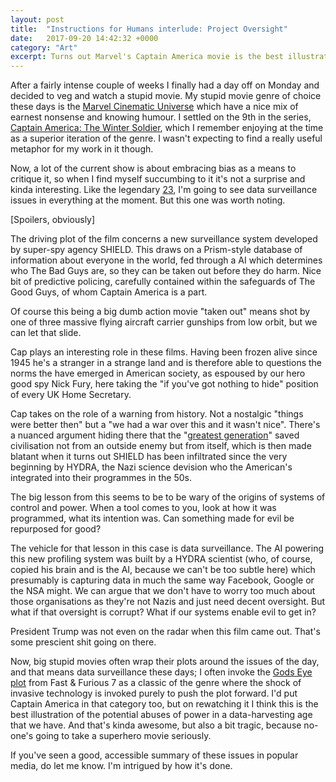 ```yaml
---
layout: post
title:  "Instructions for Humans interlude: Project Oversight"
date:   2017-09-20 14:42:32 +0000
category: "Art"
excerpt: Turns out Marvel's Captain America movie is the best illustration of data abuse in popular culture.
---
```


After a fairly intense couple of weeks I finally had a day off on Monday and decided to veg and watch a stupid movie. My stupid movie genre of choice these days is the [Marvel Cinematic Universe](https://en.wikipedia.org/wiki/Marvel_Cinematic_Universe) which have a nice mix of earnest nonsense and knowing humour. I settled on the 9th in the series, [Captain America: The Winter Soldier](https://en.wikipedia.org/wiki/Captain_America:_The_Winter_Soldier), which I remember enjoying at the time as a superior iteration of the genre. I wasn't expecting to find a really useful metaphor for my work in it though. 

Now, a lot of the current show is about embracing bias as a means to critique it, so when I find myself succumbing to it it's not a surprise and kinda interesting. Like the legendary [23](https://en.wikipedia.org/wiki/23_enigma), I'm going to see data surveillance issues in everything at the moment. But this one was worth noting. 

[Spoilers, obviously]

The driving plot of the film concerns a new surveillance system developed by super-spy agency SHIELD. This draws on a Prism-style database of information about everyone in the world, fed through a AI which determines who The Bad Guys are, so they can be taken out before they do harm. Nice bit of predictive policing, carefully contained within the safeguards of The Good Guys, of whom Captain America is a part. 

Of course this being a big dumb action movie "taken out" means shot by one of three massive flying aircraft carrier gunships from low orbit, but we can let that slide. 

Cap plays an interesting role in these films. Having been frozen alive since 1945 he's a stranger in a strange land and is therefore able to questions the norms the have emerged in American society, as espoused by our hero good spy Nick Fury, here taking the "if you've got nothing to hide" position of every UK Home Secretary. 

Cap takes on the role of a warning from history. Not a nostalgic "things were better then" but a "we had a war over this and it wasn't nice". There's a nuanced argument hiding there that the "[greatest generation](https://en.wikipedia.org/wiki/G.I._Generation)" saved civilisation not from an outside enemy but from itself, which is then made blatant when it turns out SHIELD has been infiltrated since the very beginning by HYDRA, the Nazi science devision who the American's integrated into their programmes in the 50s. 

The big lesson from this seems to be to be wary of the origins of systems of control and power. When a tool comes to you, look at how it was programmed, what its intention was. Can something made for evil be repurposed for good? 

The vehicle for that lesson in this case is data surveillance. The AI powering this new profiling system was built by a HYDRA scientist (who, of course, copied his brain and is the AI, because we can't be too subtle here) which presumably is capturing data in much the same way Facebook, Google or the NSA might. We can argue that we don't have to worry too much about those organisations as they're not Nazis and just need decent oversight. But what if that oversight is corrupt? What if our systems enable evil to get in? 

President Trump was not even on the radar when this film came out. That's some prescient shit going on there. 

Now, big stupid movies often wrap their plots around the issues of the day, and that means data surveillance these days; I often invoke the [Gods Eye plot](https://www.youtube.com/watch?v=Xj4tlHLtDwY) from Fast & Furious 7 as a classic of the genre where the shock of invasive technology is invoked purely to push the plot forward. I'd put Captain America in that category too, but on rewatching it I think this is the best illustration of the potential abuses of power in a data-harvesting age that we have. And that's kinda awesome, but also a bit tragic, because no-one's going to take a superhero movie seriously. 

If you've seen a good, accessible summary of these issues in popular media, do let me know. I'm intrigued by how it's done. 
